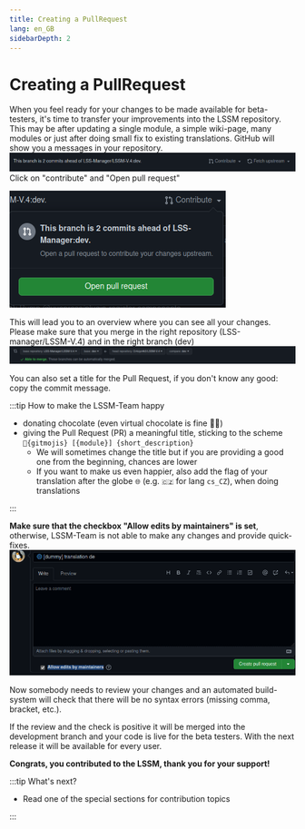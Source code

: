 ```yaml
---
title: Creating a PullRequest
lang: en_GB
sidebarDepth: 2
---
```


# Creating a PullRequest

When you feel ready for your changes to be made available for beta-testers, it's time to transfer your improvements into the LSSM repository.
This may be after updating a single module, a simple wiki-page, many modules or just after doing small fix to existing translations.
GitHub will show you a messages in your repository.
![](../images/contributing/prs/GH_create_pr.png)
Click on "contribute" and "Open pull request"

![](../images/contributing/prs/GH_create_pr_2.png)

This will lead you to an overview where you can see all your changes. Please make sure that you merge in the right repository (LSS-manager/LSSM-V.4) and in the right branch (dev)
![](../images/contributing/prs/GH_create_pr_3.png)

You can also set a title for the Pull Request, if you don't know any good: copy the commit message.

:::tip How to make the LSSM-Team happy
* donating chocolate (even virtual chocolate is fine :chocolate_bar::yum:)
* giving the Pull Request (PR) a meaningful title, sticking to the scheme `🔀{gitmojis} [{module}] {short_description}`
    * We will sometimes change the title but if you are providing a good one from the beginning, chances are lower
    * If you want to make us even happier, also add the flag of your translation after the globe `🌐` (e.g. `🇨🇿` for lang `cs_CZ`), when doing translations

:::

**Make sure that the checkbox "Allow edits by maintainers" is set**, otherwise, LSSM-Team is not able to make any changes and provide quick-fixes.
![](../images/contributing/prs/GH_create_pr_4.png)

Now somebody needs to review your changes and an automated build-system will check that there will be no syntax errors (missing comma, bracket, etc.).

If the review and the check is positive it will be merged into the development branch and your code is live for the beta testers. With the next release it will be available for every user.

**Congrats, you contributed to the LSSM, thank you for your support!**

:::tip What's next?
* Read one of the special sections for contribution topics

:::
